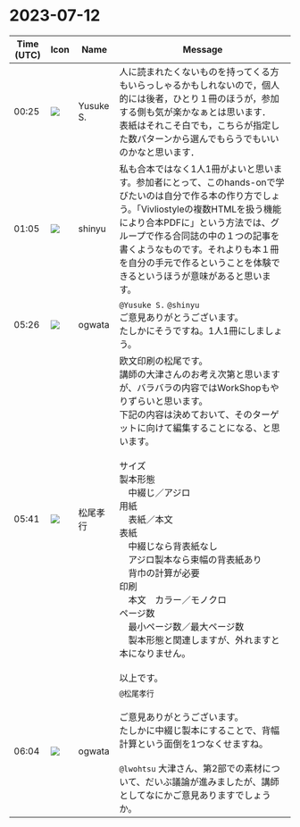 # 2023-07-12

|Time (UTC)|Icon|Name|Message|
|---|---|---|---|
|00:25|![](https://avatars.slack-edge.com/2020-10-27/1455123835683_dbf567e9fc6aaf7280b1_72.jpg)|Yusuke S.|人に読まれたくないものを持ってくる方もいらっしゃるかもしれないので，個人的には後者，ひとり１冊のほうが，参加する側も気が楽かなぁとは思います．<br>表紙はそれこそ白でも，こちらが指定した数パターンから選んでもらうでもいいのかなと思います．|
|01:05|![](https://avatars.slack-edge.com/2018-04-27/354445776386_e258f5ed5ba887b08668_72.jpg)|shinyu|私も合本ではなく1人1冊がよいと思います。参加者にとって、このhands-onで学びたいのは自分で作る本の作り方でしょう。「Vivliostyleの複数HTMLを扱う機能により合本PDFに」という方法では、グループで作る合同誌の中の１つの記事を書くようなものです。それよりも本１冊を自分の手元で作るということを体験できるというほうが意味があると思います。|
|05:26|![](https://avatars.slack-edge.com/2019-11-22/845042642576_070441337abaca9fb7b3_72.png)|ogwata|`@Yusuke S.` `@shinyu`<br>ご意見ありがとうございます。<br>たしかにそうですね。1人1冊にしましょう。|
|05:41|![](https://secure.gravatar.com/avatar/bfbf9c039d7468f9f9387f4b75c98c0e.jpg?s=72&d=https%3A%2F%2Fa.slack-edge.com%2Fdf10d%2Fimg%2Favatars%2Fava_0009-72.png)|松尾孝行|欧文印刷の松尾です。<br>講師の大津さんのお考え次第と思いますが、バラバラの内容ではWorkShopもやりずらいと思います。<br>下記の内容は決めておいて、そのターゲットに向けて編集することになる、と思います。<br><br>サイズ<br>製本形態<br>　中綴じ／アジロ<br>用紙<br>　表紙／本文<br>表紙<br>　中綴じなら背表紙なし<br>　アジロ製本なら束幅の背表紙あり<br>　背巾の計算が必要<br>印刷<br>　本文　カラー／モノクロ<br>ページ数<br>　最小ページ数／最大ページ数<br>　製本形態と関連しますが、外れますと本になりません。<br>　<br>以上です。|
|06:04|![](https://avatars.slack-edge.com/2019-11-22/845042642576_070441337abaca9fb7b3_72.png)|ogwata|`@松尾孝行`<br><br>ご意見ありがとうございます。<br>たしかに中綴じ製本にすることで、背幅計算という面倒を1つなくせますね。<br><br>`@lwohtsu` 大津さん、第2部での素材について、だいぶ議論が進みましたが、講師としてなにかご意見ありますでしょうか。|
